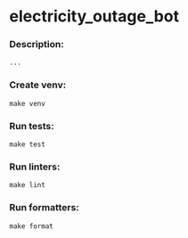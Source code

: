 # electricity_outage_bot

### Description:
    ...

### Create venv:
    make venv

### Run tests:
    make test

### Run linters:
    make lint

### Run formatters:
    make format
